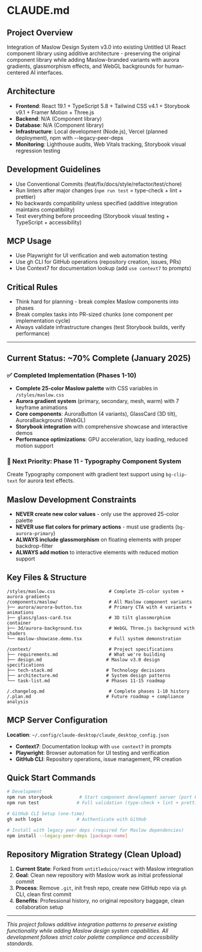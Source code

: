 # CLAUDE.md

## Project Overview
Integration of Maslow Design System v3.0 into existing Untitled UI React component library using additive architecture - preserving the original component library while adding Maslow-branded variants with aurora gradients, glassmorphism effects, and WebGL backgrounds for human-centered AI interfaces.

## Architecture
- **Frontend**: React 19.1 + TypeScript 5.8 + Tailwind CSS v4.1 + Storybook v9.1 + Framer Motion + Three.js
- **Backend**: N/A (Component library)
- **Database**: N/A (Component library)
- **Infrastructure**: Local development (Node.js), Vercel (planned deployment), npm with --legacy-peer-deps
- **Monitoring**: Lighthouse audits, Web Vitals tracking, Storybook visual regression testing

## Development Guidelines
- Use Conventional Commits (feat/fix/docs/style/refactor/test/chore)
- Run linters after major changes (`npm run test` = type-check + lint + prettier)
- No backwards compatibility unless specified (additive integration maintains compatibility)
- Test everything before proceeding (Storybook visual testing + TypeScript + accessibility)

## MCP Usage
- Use Playwright for UI verification and web automation testing
- Use gh CLI for GitHub operations (repository creation, issues, PRs)
- Use Context7 for documentation lookup (add `use context7` to prompts)

## Critical Rules
- Think hard for planning - break complex Maslow components into phases
- Break complex tasks into PR-sized chunks (one component per implementation cycle)
- Always validate infrastructure changes (test Storybook builds, verify performance)

---

## Current Status: ~70% Complete (January 2025)

### ✅ Completed Implementation (Phases 1-10)
- **Complete 25-color Maslow palette** with CSS variables in `/styles/maslow.css`
- **Aurora gradient system** (primary, secondary, mesh, warm) with 7 keyframe animations
- **Core components**: AuroraButton (4 variants), GlassCard (3D tilt), AuroraBackground (WebGL)
- **Storybook integration** with comprehensive showcase and interactive demos
- **Performance optimizations**: GPU acceleration, lazy loading, reduced motion support

### 🎯 Next Priority: Phase 11 - Typography Component System
Create Typography component with gradient text support using `bg-clip-text` for aurora text effects.

## Maslow Development Constraints
- **NEVER create new color values** - only use the approved 25-color palette
- **NEVER use flat colors for primary actions** - must use gradients (`bg-aurora-primary`)
- **ALWAYS include glassmorphism** on floating elements with proper backdrop-filter
- **ALWAYS add motion** to interactive elements with reduced motion support

## Key Files & Structure
```
/styles/maslow.css                    # Complete 25-color system + aurora gradients
/components/maslow/                   # All Maslow component variants
├── aurora/aurora-button.tsx          # Primary CTA with 4 variants + animations
├── glass/glass-card.tsx              # 3D tilt glassmorphism container
├── 3d/aurora-background.tsx          # WebGL Three.js background with shaders
└── maslow-showcase.demo.tsx          # Full system demonstration

/context/                             # Project specifications
├── requirements.md                   # What we're building
├── design.md                        # Maslow v3.0 design specifications  
├── tech-stack.md                    # Technology decisions
├── architecture.md                  # System design patterns
└── task-list.md                     # Phases 11-15 roadmap

/.changelog.md                        # Complete phases 1-10 history
/.plan.md                            # Future roadmap + compliance analysis
```

## MCP Server Configuration
**Location**: `~/.config/claude-desktop/claude_desktop_config.json`
- **Context7**: Documentation lookup with `use context7` in prompts
- **Playwright**: Browser automation for UI testing and verification
- **GitHub CLI**: Repository operations, issue management, PR creation

## Quick Start Commands
```bash
# Development
npm run storybook          # Start component development server (port 6006)
npm run test              # Full validation (type-check + lint + prettier)

# GitHub CLI Setup (one-time)
gh auth login             # Authenticate with GitHub

# Install with legacy peer deps (required for Maslow dependencies)
npm install --legacy-peer-deps [package-name]
```

## Repository Migration Strategy (Clean Upload)
1. **Current State**: Forked from `untitleduico/react` with Maslow integration
2. **Goal**: Clean new repository with Maslow work as initial professional commit
3. **Process**: Remove `.git`, init fresh repo, create new GitHub repo via `gh` CLI, clean first commit
4. **Benefits**: Professional history, no original repository baggage, clean collaboration setup

---
*This project follows additive integration patterns to preserve existing functionality while adding Maslow design system capabilities. All development follows strict color palette compliance and accessibility standards.*